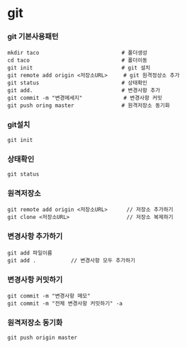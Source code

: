 # git



### git 기본사용패턴

```
mkdir taco							# 폴더생성
cd taco								# 폴더이동
git init							# git 설치
git remote add origin <저장소URL>	   # git 원격정상소 추가
git status							# 상태확인
git add.							# 변경사항 추가
git commit -m "변경메세지"			  # 변경사항 커밋
git push oring master				# 원격저장소 동기화
```



### git설치

```
git init
```



### 상태확인

```
git status
```



### 원격저장소

```
git remote add origin <저장소URL>		// 저장소 추가하기
git clone <저장소URL>					// 저장소 복제하기
```



### 변경사항 추가하기

```
git add 파일이름
git add .			// 변경사항 모두 추가하기
```



### 변경사항 커밋하기

```
git commit -m "변경사항 메모"
git commit -m "전체 변경사항 커밋하기" -a
```



### 원격저장소 동기화

```
git push origin master
```

